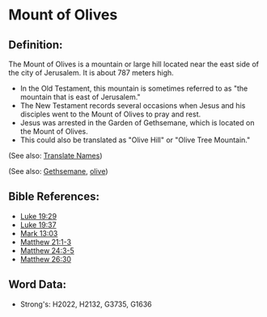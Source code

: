 # Mount of Olives #

## Definition: ##

The Mount of Olives is a mountain or large hill located near the east side of the city of Jerusalem. It is about 787 meters high.

* In the Old Testament, this mountain is sometimes referred to as "the mountain that is east of Jerusalem."
* The New Testament records several occasions when Jesus and his disciples went to the Mount of Olives to pray and rest.
* Jesus was arrested in the Garden of Gethsemane, which is located on the Mount of Olives.
* This could also be translated as "Olive Hill" or "Olive Tree Mountain."

(See also: [Translate Names](rc://en/ta/man/translate/translate-names))

(See also: [Gethsemane](../names/gethsemane.md), [olive](../other/olive.md))

## Bible References: ##

* [Luke 19:29](rc://en/tn/help/luk/19/29)
* [Luke 19:37](rc://en/tn/help/luk/19/37)
* [Mark 13:03](rc://en/tn/help/mrk/13/03)
* [Matthew 21:1-3](rc://en/tn/help/mat/21/01)
* [Matthew 24:3-5](rc://en/tn/help/mat/24/03)
* [Matthew 26:30](rc://en/tn/help/mat/26/30)

## Word Data: ##

* Strong's: H2022, H2132, G3735, G1636
